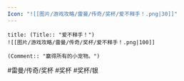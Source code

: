 ```yaml
---
Icon: "![[图片/游戏攻略/雷曼/传奇/奖杯/爱不释手！.png|30]]"
---
```

```ad-common-silver-trophy
title: (Title:: "爱不释手！")
![[图片/游戏攻略/雷曼/传奇/奖杯/爱不释手！.png|100]]

(Comment:: "赢得所有的小宠物。")
```

#雷曼/传奇/奖杯 #奖杯 #奖杯/银
